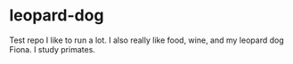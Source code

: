 # leopard-dog
Test repo
I like to run a lot. I also really like food, wine, and my leopard dog Fiona. I study primates.
